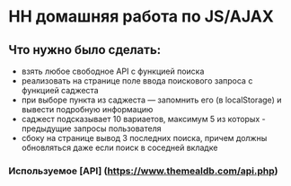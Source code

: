 # HH домашняя работа по JS/AJAX
## Что нужно было сделать:
* взять любое свободное API с функцией поиска
* реализовать на странице поле ввода поискового запроса с функцией саджеста
* при выборе пункта из саджеста — запомнить его (в localStorage) и вывести подробную информацию
* саджест подсказывает 10 вариаетов, максимум 5 из которых - предыдущие запросы пользователя
* сбоку на странице вывод 3 последних поиска, причем должны обновляться даже если поиск в соседней вкладке


### Используемое [API] (https://www.themealdb.com/api.php)
